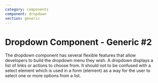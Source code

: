 ```yaml
---
category: components
component: dropdown
section: generic
---
```


<h1>Dropdown Component - Generic #2</h1>

<section data-section="generic">
  <p class="dummy-paragraph">
    The dropdown component has several flexible features that allow developers to build the dropdown menu they wish. A
    dropdown displays a list of links or actions to choose from. It should not to be confused with a select element
    which is used in a form (element) as a way for the user to select one or more options from a list.
  </p>
</section>
